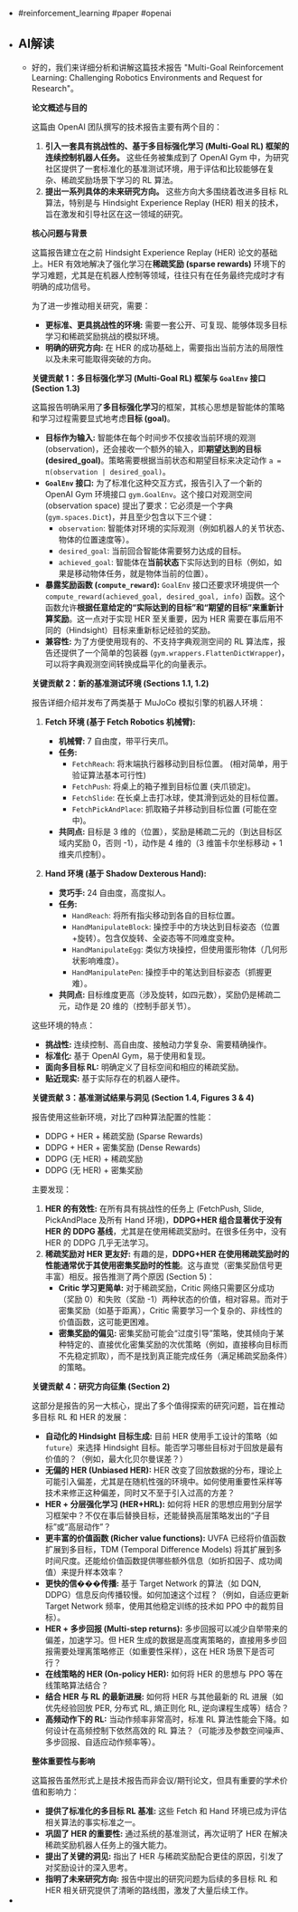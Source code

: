 - #reinforcement_learning #paper #openai
- ## AI解读
	- 好的，我们来详细分析和讲解这篇技术报告 "Multi-Goal Reinforcement Learning: Challenging Robotics Environments and Request for Research"。
	  
	  **论文概述与目的**
	  
	  这篇由 OpenAI 团队撰写的技术报告主要有两个目的：
	  
	  1.  **引入一套具有挑战性的、基于多目标强化学习 (Multi-Goal RL) 框架的连续控制机器人任务。** 这些任务被集成到了 OpenAI Gym 中，为研究社区提供了一套标准化的基准测试环境，用于评估和比较能够在复杂、稀疏奖励场景下学习的 RL 算法。
	  2.  **提出一系列具体的未来研究方向。** 这些方向大多围绕着改进多目标 RL 算法，特别是与 Hindsight Experience Replay (HER) 相关的技术，旨在激发和引导社区在这一领域的研究。
	  
	  **核心问题与背景**
	  
	  这篇报告建立在之前 Hindsight Experience Replay (HER) 论文的基础上。HER 有效地解决了强化学习在**稀疏奖励 (sparse rewards)** 环境下的学习难题，尤其是在机器人控制等领域，往往只有在任务最终完成时才有明确的成功信号。
	  
	  为了进一步推动相关研究，需要：
	  
	  *   **更标准、更具挑战性的环境:** 需要一套公开、可复现、能够体现多目标学习和稀疏奖励挑战的模拟环境。
	  *   **明确的研究方向:** 在 HER 的成功基础上，需要指出当前方法的局限性以及未来可能取得突破的方向。
	  
	  **关键贡献 1：多目标强化学习 (Multi-Goal RL) 框架与 `GoalEnv` 接口 (Section 1.3)**
	  
	  这篇报告明确采用了**多目标强化学习**的框架，其核心思想是智能体的策略和学习过程需要显式地考虑**目标 (goal)**。
	  
	  *   **目标作为输入:** 智能体在每个时间步不仅接收当前环境的观测 (observation)，还会接收一个额外的输入，即**期望达到的目标 (desired_goal)**。策略需要根据当前状态和期望目标来决定动作 `a = π(observation | desired_goal)`。
	  *   **`GoalEnv` 接口:** 为了标准化这种交互方式，报告引入了一个新的 OpenAI Gym 环境接口 `gym.GoalEnv`。这个接口对观测空间 (observation space) 提出了要求：它必须是一个字典 (`gym.spaces.Dict`)，并且至少包含以下三个键：
	      *   `observation`: 智能体对环境的实际观测（例如机器人的关节状态、物体的位置速度等）。
	      *   `desired_goal`: 当前回合智能体需要努力达成的目标。
	      *   `achieved_goal`: 智能体在**当前状态**下实际达到的目标（例如，如果是移动物体任务，就是物体当前的位置）。
	  *   **暴露奖励函数 (`compute_reward`):** `GoalEnv` 接口还要求环境提供一个 `compute_reward(achieved_goal, desired_goal, info)` 函数。这个函数允许**根据任意给定的“实际达到的目标”和“期望的目标”来重新计算奖励**。这一点对于实现 HER 至关重要，因为 HER 需要在事后用不同的（Hindsight）目标来重新标记经验的奖励。
	  *   **兼容性:** 为了方便使用现有的、不支持字典观测空间的 RL 算法库，报告还提供了一个简单的包装器 (`gym.wrappers.FlattenDictWrapper`)，可以将字典观测空间转换成扁平化的向量表示。
	  
	  **关键贡献 2：新的基准测试环境 (Sections 1.1, 1.2)**
	  
	  报告详细介绍并发布了两类基于 MuJoCo 模拟引擎的机器人环境：
	  
	  1.  **Fetch 环境 (基于 Fetch Robotics 机械臂):**
	      *   **机械臂:** 7 自由度，带平行夹爪。
	      *   **任务:**
	          *   `FetchReach`: 将末端执行器移动到目标位置。 (相对简单，用于验证算法基本可行性)
	          *   `FetchPush`: 将桌上的箱子推到目标位置 (夹爪锁定)。
	          *   `FetchSlide`: 在长桌上击打冰球，使其滑到远处的目标位置。
	          *   `FetchPickAndPlace`: 抓取箱子并移动到目标位置 (可能在空中)。
	      *   **共同点:** 目标是 3 维的（位置），奖励是稀疏二元的（到达目标区域内奖励 0，否则 -1），动作是 4 维的（3 维笛卡尔坐标移动 + 1 维夹爪控制）。
	  
	  2.  **Hand 环境 (基于 Shadow Dexterous Hand):**
	      *   **灵巧手:** 24 自由度，高度拟人。
	      *   **任务:**
	          *   `HandReach`: 将所有指尖移动到各自的目标位置。
	          *   `HandManipulateBlock`: 操控手中的方块达到目标姿态（位置+旋转）。包含仅旋转、全姿态等不同难度变种。
	          *   `HandManipulateEgg`: 类似方块操控，但使用蛋形物体（几何形状影响难度）。
	          *   `HandManipulatePen`: 操控手中的笔达到目标姿态（抓握更难）。
	      *   **共同点:** 目标维度更高（涉及旋转，如四元数），奖励仍是稀疏二元，动作是 20 维的（控制手部关节）。
	  
	  这些环境的特点：
	  
	  *   **挑战性:** 连续控制、高自由度、接触动力学复杂、需要精确操作。
	  *   **标准化:** 基于 OpenAI Gym，易于使用和复现。
	  *   **面向多目标 RL:** 明确定义了目标空间和相应的稀疏奖励。
	  *   **贴近现实:** 基于实际存在的机器人硬件。
	  
	  **关键贡献 3：基准测试结果与洞见 (Section 1.4, Figures 3 & 4)**
	  
	  报告使用这些新环境，对比了四种算法配置的性能：
	  
	  *   DDPG + HER + 稀疏奖励 (Sparse Rewards)
	  *   DDPG + HER + 密集奖励 (Dense Rewards)
	  *   DDPG (无 HER) + 稀疏奖励
	  *   DDPG (无 HER) + 密集奖励
	  
	  主要发现：
	  
	  1.  **HER 的有效性:** 在所有具有挑战性的任务上 (FetchPush, Slide, PickAndPlace 及所有 Hand 环境)，**DDPG+HER 组合显著优于没有 HER 的 DDPG 基线**，尤其是在使用稀疏奖励时。在很多任务中，没有 HER 的 DDPG 几乎无法学习。
	  2.  **稀疏奖励对 HER 更友好:** 有趣的是，**DDPG+HER 在使用稀疏奖励时的性能通常优于其使用密集奖励时的性能**。这与直觉（密集奖励信号更丰富）相反。报告推测了两个原因 (Section 5)：
	      *   **Critic 学习更简单:** 对于稀疏奖励，Critic 网络只需要区分成功（奖励 0）和失败（奖励 -1）两种状态的价值，相对容易。而对于密集奖励（如基于距离），Critic 需要学习一个复杂的、非线性的价值函数，这可能更困难。
	      *   **密集奖励的偏见:** 密集奖励可能会“过度引导”策略，使其倾向于某种特定的、直接优化密集奖励的次优策略（例如，直接移向目标而不先稳定抓取），而不是找到真正能完成任务（满足稀疏奖励条件）的策略。
	  
	  **关键贡献 4：研究方向征集 (Section 2)**
	  
	  这部分是报告的另一大核心，提出了多个值得探索的研究问题，旨在推动多目标 RL 和 HER 的发展：
	  
	  *   **自动化的 Hindsight 目标生成:** 目前 HER 使用手工设计的策略（如 `future`）来选择 Hindsight 目标。能否学习哪些目标对于回放是最有价值的？（例如，最大化贝尔曼误差？）
	  *   **无偏的 HER (Unbiased HER):** HER 改变了回放数据的分布，理论上可能引入偏差，尤其是在随机性强的环境中。如何使用重要性采样等技术来修正这种偏差，同时又不至于引入过高的方差？
	  *   **HER + 分层强化学习 (HER+HRL):** 如何将 HER 的思想应用到分层学习框架中？不仅在事后替换目标，还能替换高层策略发出的“子目标”或“高层动作”？
	  *   **更丰富的价值函数 (Richer value functions):** UVFA 已经将价值函数扩展到多目标，TDM (Temporal Difference Models) 将其扩展到多时间尺度。还能给价值函数提供哪些额外信息（如折扣因子、成功阈值）来提升样本效率？
	  *   **更快的信���传播:** 基于 Target Network 的算法（如 DQN, DDPG）信息反向传播较慢。如何加速这个过程？（例如，自适应更新 Target Network 频率，使用其他稳定训练的技术如 PPO 中的裁剪目标）。
	  *   **HER + 多步回报 (Multi-step returns):** 多步回报可以减少自举带来的偏差，加速学习。但 HER 生成的数据是高度离策略的，直接用多步回报需要处理离策略修正（如重要性采样），这在 HER 场景下是否可行？
	  *   **在线策略的 HER (On-policy HER):** 如何将 HER 的思想与 PPO 等在线策略算法结合？
	  *   **结合 HER 与 RL 的最新进展:** 如何将 HER 与其他最新的 RL 进展（如优先经验回放 PER, 分布式 RL, 熵正则化 RL, 逆向课程生成等）结合？
	  *   **高频动作下的 RL:** 当动作频率非常高时，标准 RL 算法性能会下降。如何设计在高频控制下依然高效的 RL 算法？（可能涉及参数空间噪声、多步回报、自适应动作频率等）。
	  
	  **整体重要性与影响**
	  
	  这篇报告虽然形式上是技术报告而非会议/期刊论文，但具有重要的学术价值和影响力：
	  
	  *   **提供了标准化的多目标 RL 基准:** 这些 Fetch 和 Hand 环境已成为评估相关算法的事实标准之一。
	  *   **巩固了 HER 的重要性:** 通过系统的基准测试，再次证明了 HER 在解决稀疏奖励机器人任务上的强大能力。
	  *   **提出了关键的洞见:** 指出了 HER 与稀疏奖励配合更佳的原因，引发了对奖励设计的深入思考。
	  *   **指明了未来研究方向:** 报告中提出的研究问题为后续的多目标 RL 和 HER 相关研究提供了清晰的路线图，激发了大量后续工作。
-